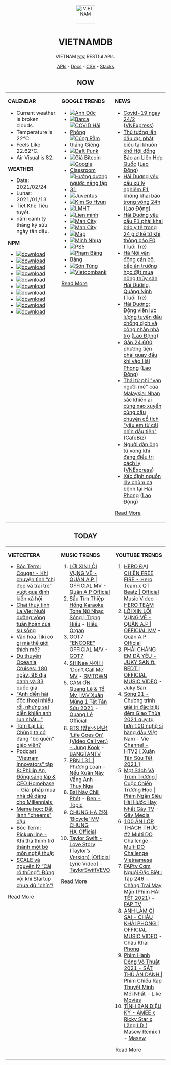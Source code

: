 <p align="center"><img src="https://raw.githubusercontent.com/vietnamdb/vietnamdb/master/images/top.png" alt="VIETNAM" height="60"/></p>
<h1 align="center">VIETNAMDB</h1>
<p align="center">VIETNAM 🇻🇳 RESTful APIs.</p>
<p align="center">
  <a href="https://vietnamdb.herokuapp.com/api">APIs</a> -
  <a href="https://vietnamdb.github.io/#/">Docs</a> -
  <a href="https://github.com/vietnamdb/vietnamdb/tree/master/docs">CSV</a> -
  <a href="https://github.com/vietnamdb/vietnamdb/tree/master/docs/stacks">Stacks</a>
</p>

<h2 align="center">NOW</h2>

<table style="width:100%"><tbody style="width:100%"><tr><td valign="top" width="33%">

**CALENDAR**

- Current weather is broken clouds.
- Temperature is 22°C.
- Feels Like 22.62°C.
- Air Visual is 82.

**WEATHER**

- Date: 2021/02/24
- Lunar: 2021/01/13
- Tiet Khi: Tiểu tuyết.
- năm canh tý tháng kỷ sửu ngày tân dậu.

**NPM**

- [![download](https://img.shields.io/npm/dm/giaohangnhanh.svg?style=flat-square&label=giaohangnhanh&color=red)](https://www.npmjs.com/package/giaohangnhanh)
- [![download](https://img.shields.io/npm/dm/onepay.svg?style=flat-square&label=onepay&color=red)](https://www.npmjs.com/package/onepay)
- [![download](https://img.shields.io/npm/dm/vietcetera.svg?style=flat-square&label=vietcetera&color=red)](https://www.npmjs.com/package/vietcetera)
- [![download](https://img.shields.io/npm/dm/vietnambanks.svg?style=flat-square&label=vietnambanks&color=red)](https://www.npmjs.com/package/vietnambanks)
- [![download](https://img.shields.io/npm/dm/vietnamgovernment.svg?style=flat-square&label=vietnamgovernment&color=red)](https://www.npmjs.com/package/vietnamgovernment)
- [![download](https://img.shields.io/npm/dm/vietnamnews.svg?style=flat-square&label=vietnamnews&color=red)](https://www.npmjs.com/package/vietnamnews)
- [![download](https://img.shields.io/npm/dm/vnapis.svg?style=flat-square&label=vnapis&color=red)](https://www.npmjs.com/package/vnapis)
- [![download](https://img.shields.io/npm/dm/vnpay.svg?style=flat-square&label=vnpay&color=red)](https://www.npmjs.com/package/vnpay)
- [![download](https://img.shields.io/npm/dm/vtcpay.svg?style=flat-square&label=vtcpay&color=red)](https://www.npmjs.com/package/vtcpay)
- [![download](https://img.shields.io/npm/dm/zalopay.svg?style=flat-square&label=zalopay&color=red)](https://www.npmjs.com/package/zalopay)

</td><td valign="top" width="33%">

**GOOGLE TRENDS**

- [![Anh Đức](https://img.shields.io/static/v1?label=Anh%20%C4%90%E1%BB%A9c&message=google&color=red&style=flat-square)](https://www.google.com/search?q=Anh%20%C4%90%E1%BB%A9c)
- [![Barca](https://img.shields.io/static/v1?label=Barca&message=google&color=red&style=flat-square)](https://www.google.com/search?q=Barca)
- [![COVID Hải Phòng](https://img.shields.io/static/v1?label=COVID%20H%E1%BA%A3i%20Ph%C3%B2ng&message=google&color=red&style=flat-square)](https://www.google.com/search?q=COVID%20H%E1%BA%A3i%20Ph%C3%B2ng)
- [![Cúng Rằm tháng Giêng](https://img.shields.io/static/v1?label=C%C3%BAng%20R%E1%BA%B1m%20th%C3%A1ng%20Gi%C3%AAng&message=google&color=red&style=flat-square)](https://www.google.com/search?q=C%C3%BAng%20R%E1%BA%B1m%20th%C3%A1ng%20Gi%C3%AAng)
- [![Daft Punk](https://img.shields.io/static/v1?label=Daft%20Punk&message=google&color=red&style=flat-square)](https://www.google.com/search?q=Daft%20Punk)
- [![Giá Bitcoin](https://img.shields.io/static/v1?label=Gi%C3%A1%20Bitcoin&message=google&color=red&style=flat-square)](https://www.google.com/search?q=Gi%C3%A1%20Bitcoin)
- [![Google Classroom](https://img.shields.io/static/v1?label=Google%20Classroom&message=google&color=red&style=flat-square)](https://www.google.com/search?q=Google%20Classroom)
- [![Hướng dương ngược nắng tập 31](https://img.shields.io/static/v1?label=H%C6%B0%E1%BB%9Bng%20d%C6%B0%C6%A1ng%20ng%C6%B0%E1%BB%A3c%20n%E1%BA%AFng%20t%E1%BA%ADp%2031&message=google&color=red&style=flat-square)](https://www.google.com/search?q=H%C6%B0%E1%BB%9Bng%20d%C6%B0%C6%A1ng%20ng%C6%B0%E1%BB%A3c%20n%E1%BA%AFng%20t%E1%BA%ADp%2031)
- [![Juventus](https://img.shields.io/static/v1?label=Juventus&message=google&color=red&style=flat-square)](https://www.google.com/search?q=Juventus)
- [![Kim So Hyun](https://img.shields.io/static/v1?label=Kim%20So%20Hyun&message=google&color=red&style=flat-square)](https://www.google.com/search?q=Kim%20So%20Hyun)
- [![LMHT](https://img.shields.io/static/v1?label=LMHT&message=google&color=red&style=flat-square)](https://www.google.com/search?q=LMHT)
- [![Lien minh](https://img.shields.io/static/v1?label=Lien%20minh&message=google&color=red&style=flat-square)](https://www.google.com/search?q=Lien%20minh)
- [![Man City](https://img.shields.io/static/v1?label=Man%20City&message=google&color=red&style=flat-square)](https://www.google.com/search?q=Man%20City)
- [![Man City](https://img.shields.io/static/v1?label=Man%20City&message=google&color=red&style=flat-square)](https://www.google.com/search?q=Man%20City)
- [![Map](https://img.shields.io/static/v1?label=Map&message=google&color=red&style=flat-square)](https://www.google.com/search?q=Map)
- [![Minh Nhựa](https://img.shields.io/static/v1?label=Minh%20Nh%E1%BB%B1a&message=google&color=red&style=flat-square)](https://www.google.com/search?q=Minh%20Nh%E1%BB%B1a)
- [![PS5](https://img.shields.io/static/v1?label=PS5&message=google&color=red&style=flat-square)](https://www.google.com/search?q=PS5)
- [![Phạm Băng Băng](https://img.shields.io/static/v1?label=Ph%E1%BA%A1m%20B%C4%83ng%20B%C4%83ng&message=google&color=red&style=flat-square)](https://www.google.com/search?q=Ph%E1%BA%A1m%20B%C4%83ng%20B%C4%83ng)
- [![Sơn Tùng](https://img.shields.io/static/v1?label=S%C6%A1n%20T%C3%B9ng&message=google&color=red&style=flat-square)](https://www.google.com/search?q=S%C6%A1n%20T%C3%B9ng)
- [![Vietcombank](https://img.shields.io/static/v1?label=Vietcombank&message=google&color=red&style=flat-square)](https://www.google.com/search?q=Vietcombank)

[Read More](https://trends.google.com/trends/?geo=VN)

</td><td valign="top" width="33%">

**NEWS**

- [Covid-19 ngày 24/2](https://vnexpress.net/covid-19-ngay-24-2-4239251.html) ([VNExpress](https://vnexpress.net))
- [Thủ tướng lần đầu dự, phát biểu tại khuôn khổ Hội đồng Bảo an Liên Hợp Quốc](https://laodong.vn/thoi-su/thu-tuong-lan-dau-du-phat-bieu-tai-khuon-kho-hoi-dong-bao-an-lien-hop-quoc-883026.ldo) ([Lao Động](https://laodong.vn))
- [Hải Dương yêu cầu xử lý nghiêm F1 không khai báo trong vòng 24h](https://laodong.vn/xa-hoi/hai-duong-yeu-cau-xu-ly-nghiem-f1-khong-khai-bao-trong-vong-24h-883025.ldo) ([Lao Động](https://laodong.vn))
- [Hải Dương yêu cầu F1 phải khai báo y tế trong 24 giờ kể từ khi thông báo F0](https://tuoitre.vn/hai-duong-yeu-cau-f1-phai-khai-bao-y-te-trong-24-gio-ke-tu-khi-thong-bao-f0-20210223214556038.htm) ([Tuổi Trẻ](https://tuoitre.vn))
- [Hà Nội vận động cán bộ, bếp ăn trường học đặt mua nông thủy sản Hải Dương, Quảng Ninh](https://tuoitre.vn/ha-noi-van-dong-can-bo-bep-an-truong-hoc-dat-mua-nong-thuy-san-hai-duong-quang-ninh-20210223202004779.htm) ([Tuổi Trẻ](https://tuoitre.vn))
- [Hải Dương: Động viên lực lượng tuyến đầu chống dịch và công nhân nhà trọ](https://laodong.vn/cong-doan/hai-duong-dong-vien-luc-luong-tuyen-dau-chong-dich-va-cong-nhan-nha-tro-883018.ldo) ([Lao Động](https://laodong.vn))
- [Gần 24.600 phương tiện phải quay đầu khi vào Hải Phòng](https://laodong.vn/xa-hoi/gan-24600-phuong-tien-phai-quay-dau-khi-vao-hai-phong-883023.ldo) ([Lao Động](https://laodong.vn))
- [Thái tử phi "vạn người mê" của Malaysia: Nhan sắc khiến ai cũng xao xuyến cùng câu chuyện cổ tích "yêu em từ cái nhìn đầu tiên"](https://cafebiz.vn/thai-tu-phi-van-nguoi-me-cua-malaysia-nhan-sac-khien-ai-cung-xao-xuyen-cung-cau-chuyen-co-tich-yeu-em-tu-cai-nhin-dau-tien-20210223215340216.chn) ([CafeBiz](https://cafebiz.vn))
- [Người đàn ông tử vong khi đang điều trị cách ly](https://vnexpress.net/nguoi-dan-ong-tu-vong-khi-dang-dieu-tri-cach-ly-4239236.html) ([VNExpress](https://vnexpress.net))
- [Xác định nguồn lây chùm ca bệnh tại Hải Phòng](https://laodong.vn/xa-hoi/xac-dinh-nguon-lay-chum-ca-benh-tai-hai-phong-883020.ldo) ([Lao Động](https://laodong.vn))

[Read More](docs/news/README.md)

</td></tr></tbody></table>

<h2 align="center">TODAY</h2>

<table style="width:100%"><tbody style="width:100%"><tr><td valign="top" width="33%">

**VIETCETERA**

- [Bóc Term: Cougar - Khi chuyện tình “chị đẹp và trai trẻ” vượt qua định kiến xã hội](https://vietcetera.com/vn/boc-term-cougar-khi-chi-dep-va-trai-tre-vuot-qua-dinh-kien-xa-hoi)
- [Chai thuỷ tinh La Vie: Nuôi dưỡng vòng tuần hoàn của sự sống](https://vietcetera.com/vn/chai-thuy-tinh-la-vie-nuoi-duong-vong-tuan-hoan-cua-su-song)
- [Văn hóa Tiki có gì mà thế giới thích mê? ](https://vietcetera.com/vn/van-hoa-tiki-co-gi-ma-the-gioi-thich-me)
- [Du thuyền Oceania Cruises: 180 ngày, 96 địa danh và 33 quốc gia](https://vietcetera.com/vn/du-thuyen-oceania-cruises-co-hoi-kham-pha-cac-dia-danh-noi-tieng-tai-viet-nam-va-tren-the-gioi)
- ["Anh diễn hài độc thoại nhiều rồi, nhưng set diễn khiến anh run nhất..."](https://vietcetera.com/vn/anh-dien-hai-doc-thoai-nhieu-roi-nhung-set-dien-khien-anh-run-nhat)
- [Tóm Lại Là: Chúng ta có đang "bỏ quên" giáo viên?](https://vietcetera.com/vn/tom-lai-la-chung-ta-co-dang-bo-quen-giao-vien)
- [Podcast “Vietnam Innovators” tập 8: Phillip An, Đồng sáng lập & CEO Homebase - Giải pháp mua nhà dễ dàng cho Millennials ](https://vietcetera.com/vn/podcast-vietnam-innovators-tap-8-phillip-an-dong-sang-lap-ceo-homebase-giai-phap-mua-nha-de-dang-cho-millennials)
- [Meme học: Đất lành "cheems" đậu](https://vietcetera.com/vn/meme-hoc-cheems)
- [Bóc Term: Pickup line - Khi thả thính trở thành một bộ môn nghệ thuật](https://vietcetera.com/vn/boc-term-pick-up-line-tha-thinh-tro-thanh-mon-nghe-thuat)
- [SCALE và nguyên lý “Cái rổ thủng”: Đừng vội khi Startup chưa đủ "chín"! ](https://vietcetera.com/vn/scale-va-nguyen-ly-cai-ro-thung-dung-voi-khi-startup-chua-du-chin)

[Read More](https://vietcetera.com/)

</td><td valign="top" width="33%">

**MUSIC TRENDS**

01. [LỜI XIN LỖI VỤNG VỀ - QUÂN A.P | OFFICIAL MV](https://www.youtube.com/watch?v=LhTwcqI71n0) - [Quân A.P Official](https://www.youtube.com/channel/UCXKnIgvBwPV6G-uT7gBXhcA)
02. [Sầu Tím Thiệp Hồng Karaoke Tone Nữ Nhạc Sống | Trọng Hiếu](https://www.youtube.com/watch?v=BRMjeHz412Q) - [Hiếu Organ](https://www.youtube.com/channel/UCWEYgC77_ZlbDxStQyzOwfA)
03. [GOT7 "ENCORE" OFFICIAL M/V](https://www.youtube.com/watch?v=tAe0yUEzAaI) - [GOT7](https://www.youtube.com/channel/UCNtZPzvkjjB3EuPMNY71cmA)
04. [SHINee 샤이니 'Don't Call Me' MV](https://www.youtube.com/watch?v=p6OoY6xneI0) - [SMTOWN](https://www.youtube.com/channel/UCEf_Bc-KVd7onSeifS3py9g)
05. [CẢM ƠN - Quang Lê & Tố My | MV Xuân Mùng 1 Tết Tân Sửu 2021](https://www.youtube.com/watch?v=SeQ1H0oQCPE) - [Quang Lê Official](https://www.youtube.com/channel/UCNqz53FCc3mUg5NyzHxsXGQ)
06. [BTS (방탄소년단) 'Life Goes On' (Video Call ver.) - Jung Kook](https://www.youtube.com/watch?v=ZmxW5QD7cvM) - [BANGTANTV](https://www.youtube.com/channel/UCLkAepWjdylmXSltofFvsYQ)
07. [PBN 131 | Phương Loan - Nếu Xuân Này Vắng Anh](https://www.youtube.com/watch?v=IvkgmzWH_wk) - [Thuy Nga](https://www.youtube.com/channel/UC7nMrW3baKp0dA5Tz9ulVYQ)
08. [Bài Này Chill Phết](https://www.youtube.com/watch?v=eJZ65JSoM6I) - [Đen - Topic](https://www.youtube.com/channel/UCnO5dE4Vim7ghErGKOakt7w)
09. [CHUNG HA 청하 'Bicycle' MV](https://www.youtube.com/watch?v=_waD9YW8Pa8) - [CHUNG HA_Official](https://www.youtube.com/channel/UC9Gxb0gMCh3EPIDLQXeQUog)
10. [Taylor Swift - Love Story (Taylor’s Version) [Official Lyric Video]](https://www.youtube.com/watch?v=aXzVF3XeS8M) - [TaylorSwiftVEVO](https://www.youtube.com/channel/UCANLZYMidaCbLQFWXBC95Jg)

[Read More](https://www.youtube.com/feed/trending?bp=4gIuCggvbS8wNHJsZhIiUExGZ3F1TG5MNTlhbW42X05FZFc5TGswZDdXZWVST0Q2VA%3D%3D)

</td><td valign="top" width="33%">

**YOUTUBE TRENDS**

01. [HERO ĐẠI CHIẾN FREE FIRE - Hero Team x QT Beatz | Official Music Video](https://www.youtube.com/watch?v=KCzq4aa0wbw) - [HERO TEAM](https://www.youtube.com/channel/UC4uf1-QJkwH-9T5ejvncxIA)
02. [LỜI XIN LỖI VỤNG VỀ - QUÂN A.P | OFFICIAL MV](https://www.youtube.com/watch?v=LhTwcqI71n0) - [Quân A.P Official](https://www.youtube.com/channel/UCXKnIgvBwPV6G-uT7gBXhcA)
03. [PHẢI CHĂNG EM ĐÃ YÊU - JUKY SAN ft. REDT | OFFICIAL MUSIC VIDEO](https://www.youtube.com/watch?v=O81_4VAson4) - [Juky San](https://www.youtube.com/channel/UC78x4PoknbPpD4KkeoVaKZQ)
04. [Sóng 21 - Chương trình giải trí đặc biệt đêm Giao Thừa 2021 quy tụ hơn 100 nghệ sĩ hàng đầu Việt Nam](https://www.youtube.com/watch?v=CHaRCw5ccuA) - [Vie Channel - HTV2 [ Xuân Tân Sửu Tết 2021 ]](https://www.youtube.com/channel/UCkna2OcuN1E6u5I8GVtdkOw)
05. [Mọt Sách Và Trùm Trường | Cuộc Chiến Trường Học | Phim Ngắn Siêu Hài Hước Hay Nhất Gãy TV](https://www.youtube.com/watch?v=tHJN7m4_uYg) - [Gãy Media](https://www.youtube.com/channel/UCTp_WPPxWCjdlXK9kqzxm0A)
06. [100 ĂN LỚP THÁCH THỨC #2 Multi DO Challenge](https://www.youtube.com/watch?v=M7rMwAHbkOA) - [Multi DO Challenge Vietnamese](https://www.youtube.com/channel/UC3ZxI9t1wW-Re_XCG66cphA)
07. [FAPtv Cơm Nguội Đặc Biệt : Tập 246 - Chàng Trai May Mắn (Phim HÀI TẾT 2021)](https://www.youtube.com/watch?v=GKRppaLQrI8) - [FAP TV](https://www.youtube.com/channel/UC0jDoh3tVXCaqJ6oTve8ebA)
08. [ANH LÀM GÌ SAI - CHÂU KHẢI PHONG | OFFICIAL MUSIC VIDEO](https://www.youtube.com/watch?v=1KHmzzUMnTc) - [Châu Khải Phong](https://www.youtube.com/channel/UCoISHZnrIOn4SunyqjrRt4w)
09. [Phim Hành Động Võ Thuật 2021 - SÁT THỦ ẨN DANH | Phim Chiếu Rạp Thuyết Minh Mới Nhất](https://www.youtube.com/watch?v=qSqv22xvfVU) - [Like Movies](https://www.youtube.com/channel/UCWDfO46yvUbLudW99_rVTBg)
10. [TÌNH BẠN DIỆU KỲ - AMEE x Ricky Star x Lăng LD ( Masew Remix )](https://www.youtube.com/watch?v=yFqzSq6T-Iw) - [Masew](https://www.youtube.com/channel/UCpm6kKrf5OdNRZ9hMgk3gsA)

[Read More](https://www.youtube.com/feed/trending)

</td></tr></tbody></table>
